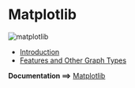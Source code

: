 # Matplotlib

![matplotlib](https://matplotlib.org/3.4.1/_static/logo2_compressed.svg)

* [Introduction](./1.0.introduction.ipynb)
* [Features and Other Graph Types](./2.0.features_and_other_graph_type.ipynb)

**Documentation ==>** [Matplotlib](https://matplotlib.org/stable/index.html)